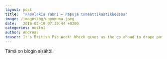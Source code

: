 ```yaml
---
layout: post
title:  "Fasolakia Yahni – Papuja tomaattikastikkeessa"
image: /images/bg/uppomuna.jpeg
date:   2016-02-10 07:39:44 +0200
categories: nosto1
author: Andreas
teaser: It's British Pie Week! Which gives us the go ahead to drape pastry over everything we're cooking, turning our meals into one of the great culinary institutions of the UK. Learn how to give your pastry that professional finishing touch, try something a little more exotic than steak and ale or whip up something sweet for dessert.
---
```


Tämä on blogin sisältö!